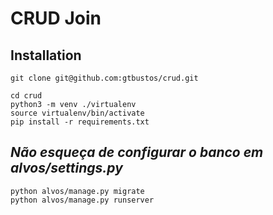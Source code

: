 # CRUD Join

## Installation

```
git clone git@github.com:gtbustos/crud.git

cd crud
python3 -m venv ./virtualenv
source virtualenv/bin/activate
pip install -r requirements.txt
```

## _Não esqueça de configurar o banco em alvos/settings.py_

```
python alvos/manage.py migrate
python alvos/manage.py runserver
```

